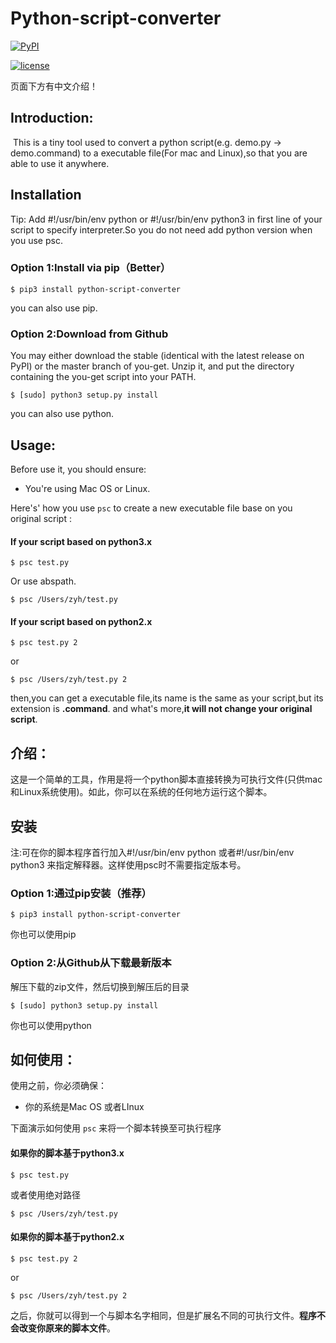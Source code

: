 # **Python-script-converter**

[![PyPI](https://img.shields.io/pypi/v/yagmail.svg?style=flat-square)]()

[![license](https://img.shields.io/github/license/mashape/apistatus.svg?style=flat-square)]()

页面下方有中文介绍！

## Introduction:

​	This is a tiny tool used to convert a python script(e.g. demo.py -> demo.command) to a executable file(For mac and Linux),so that you are able to use it anywhere.

## Installation

Tip: Add #!/usr/bin/env python or #!/usr/bin/env python3 in  first line of your script to specify interpreter.So you do not need add python version when you use psc.

### Option 1:Install via pip（Better）

```
$ pip3 install python-script-converter
```

you can also use pip.

### Option 2:Download from Github

You may either download the stable (identical with the latest release on PyPI) or the master branch of you-get. Unzip it, and put the directory containing the you-get script into your PATH.

```
$ [sudo] python3 setup.py install
```

you can also use python.

## Usage:

Before use it, you should ensure:

- You're using Mac OS or Linux.

Here's' how you use `psc`  to create a new executable file base on you original script :

#### If your script based on python3.x

```
$ psc test.py
```

Or use abspath.

```
$ psc /Users/zyh/test.py
```

#### If your script based on python2.x

```
$ psc test.py 2
```

or

```
$ psc /Users/zyh/test.py 2
```

then,you can get a executable file,its name is the same as your script,but its extension is **.command**. and what's more,**it will not change your original script**.

## 介绍：

​	这是一个简单的工具，作用是将一个python脚本直接转换为可执行文件(只供mac和Linux系统使用)。如此，你可以在系统的任何地方运行这个脚本。

## 安装

注:可在你的脚本程序首行加入#!/usr/bin/env python 或者#!/usr/bin/env python3 来指定解释器。这样使用psc时不需要指定版本号。

### Option 1:通过pip安装（推荐）

```
$ pip3 install python-script-converter
```

你也可以使用pip

### Option 2:从Github从下载最新版本

解压下载的zip文件，然后切换到解压后的目录

```
$ [sudo] python3 setup.py install
```

你也可以使用python

## 如何使用：

使用之前，你必须确保：

- 你的系统是Mac OS 或者LInux

下面演示如何使用 `psc`  来将一个脚本转换至可执行程序

#### 如果你的脚本基于python3.x

```
$ psc test.py
```

或者使用绝对路径

```
$ psc /Users/zyh/test.py
```

#### 如果你的脚本基于python2.x

```
$ psc test.py 2
```

or

```
$ psc /Users/zyh/test.py 2
```

之后，你就可以得到一个与脚本名字相同，但是扩展名不同的可执行文件。**程序不会改变你原来的脚本文件**。

